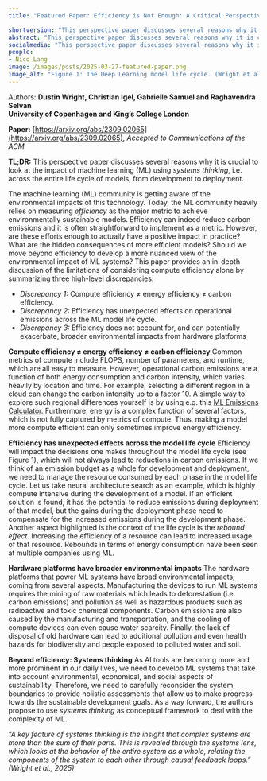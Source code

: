 ```yaml
---
title: "Featured Paper: Efficiency is Not Enough: A Critical Perspective of Environmentally Sustainable AI"

shortversion: "This perspective paper discusses several reasons why it is crucial to look at the impact of machine learning (ML) using systems thinking, i.e. across the entire life cycle of models, from development to deployment."
abstract: "This perspective paper discusses several reasons why it is crucial to look at the impact of machine learning (ML) using systems thinking, i.e. across the entire life cycle of models, from development to deployment."
socialmedia: "This perspective paper discusses several reasons why it is crucial to look at the impact of machine learning (ML) using systems thinking, i.e. across the entire life cycle of models, from development to deployment."
people:
- Nico Lang
image: /images/posts/2025-03-27-featured-paper.png
image_alt: "Figure 1: The Deep Learning model life cycle. (Wright et al., 2024\)"
---
```

Authors: **Dustin Wright, Christian Igel, Gabrielle Samuel and Raghavendra Selvan<br />
University of Copenhagen and King’s College London**

**Paper:** [https://arxiv.org/abs/2309.02065](https://arxiv.org/abs/2309.02065), *Accepted to Communications of the ACM*

**TL;DR:** This perspective paper discusses several reasons why it is crucial to look at the impact of machine learning (ML) using *systems thinking*, i.e. across the entire life cycle of models, from development to deployment.

The machine learning (ML) community is getting aware of the environmental impacts of this technology. Today, the ML community heavily relies on measuring *efficiency* as the major metric to achieve environmentally sustainable models. Efficiency can indeed reduce carbon emissions and it is often straightforward to implement as a metric. However, are these efforts enough to actually have a positive impact in practice? What are the hidden consequences of more efficient models? Should we move beyond efficiency to develop a more nuanced view of the environmental impact of ML systems? This paper provides an in-depth discussion of the limitations of considering compute efficiency alone by summarizing three high-level discrepancies:

* *Discrepancy 1:* Compute efficiency ≠ energy efficiency ≠ carbon efficiency.
* *Discrepancy 2:* Efficiency has unexpected effects on operational emissions across the ML model life cycle.
* *Discrepancy 3:* Efficiency does not account for, and can potentially exacerbate, broader environmental impacts from hardware platforms

**Compute efficiency ≠ energy efficiency ≠ carbon efficiency**
Common metrics of compute include FLOPS, number of parameters, and runtime, which are all easy to measure. However, operational carbon emissions are a function of both energy consumption and carbon intensity, which varies heavily by location and time. For example, selecting a different region in a cloud can change the carbon intensity up to a factor 10\. A simple way to explore such regional differences yourself is by using e.g. this [ML Emissions Calculator](https://mlco2.github.io/impact/#compute). Furthermore, energy is a complex function of several factors, which is not fully captured by metrics of compute. Thus, making a model more compute efficient can only sometimes improve energy efficiency.

**Efficiency has unexpected effects across the model life cycle**
Efficiency will impact the decisions one makes throughout the model life cycle (see Figure 1), which will not always lead to reductions in carbon emissions. If we think of an emission budget as a whole for development and deployment, we need to manage the resource consumed by each phase in the model life cycle. Let us take neural architecture search as an example, which is highly compute intensive during the development of a model. If an efficient solution is found, it has the potential to reduce emissions during deployment of that model, but the gains during the deployment phase need to compensate for the increased emissions during the development phase. Another aspect highlighted is the context of the life cycle is the *rebound effect*. Increasing the efficiency of a resource can lead to increased usage of that resource. Rebounds in terms of energy consumption have been seen at multiple companies using ML.

**Hardware platforms have broader environmental impacts**
The hardware platforms that power ML systems have broad environmental impacts, coming from several aspects. Manufacturing the devices to run ML systems requires the mining of raw materials which leads to deforestation (i.e. carbon emissions) and pollution as well as hazardous products such as radioactive and toxic chemical components. Carbon emissions are also caused by the manufacturing and transportation, and the cooling of compute devices can even cause water scarcity. Finally, the lack of disposal of old hardware can lead to additional pollution and even health hazards for biodiversity and people exposed to polluted water and soil.

**Beyond efficiency: Systems thinking**
As AI tools are becoming more and more prominent in our daily lives, we need to develop ML systems that take into account environmental, economical, and social aspects of sustainability. Therefore, we need to carefully reconsider the system boundaries to provide holistic assessments that allow us to make progress towards the sustainable development goals. As a way forward, the authors propose to use *systems thinking* as conceptual framework to deal with the complexity of ML.

*“A key feature of systems thinking is the insight that complex systems are more than the sum of their parts. This is revealed through the systems lens, which looks at the behavior of the entire system as a whole, relating the components of the system to each other through causal feedback loops.” (Wright et al., 2025\)*
